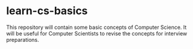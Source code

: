 # learn-cs-basics

This repository will contain some basic concepts of Computer Science.
It will be useful for Computer Scientists to revise the concepts for interview preparations.
